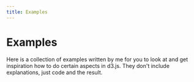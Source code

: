 ```yaml
---
title: Examples
---
```

# Examples

Here is a collection of examples written by me for you to look at and get inspiration how to do certain aspects in d3.js. They don't include explanations, just code and the result.

